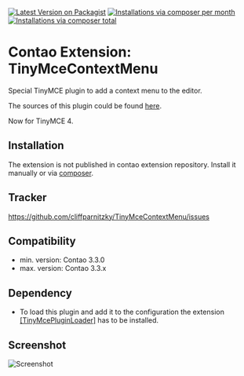 [![Latest Version on Packagist](http://img.shields.io/packagist/v/cliffparnitzky/tiny-mce-context-menu.svg?style=flat)](https://packagist.org/packages/cliffparnitzky/tiny-mce-context-menu)
[![Installations via composer per month](http://img.shields.io/packagist/dm/cliffparnitzky/tiny-mce-context-menu.svg?style=flat)](https://packagist.org/packages/cliffparnitzky/tiny-mce-context-menu)
[![Installations via composer total](http://img.shields.io/packagist/dt/cliffparnitzky/tiny-mce-context-menu.svg?style=flat)](https://packagist.org/packages/cliffparnitzky/tiny-mce-context-menu)

Contao Extension: TinyMceContextMenu
====================================

Special TinyMCE plugin to add a context menu to the editor.

The sources of this plugin could be found [here](http://www.tinymce.com/wiki.php/Plugin:contextmenu).

Now for TinyMCE 4.


Installation
------------

The extension is not published in contao extension repository.
Install it manually or via [composer](https://packagist.org/packages/cliffparnitzky/tiny-mce-context-menu).


Tracker
-------

https://github.com/cliffparnitzky/TinyMceContextMenu/issues


Compatibility
-------------

- min. version: Contao 3.3.0
- max. version: Contao 3.3.x


Dependency
----------

- To load this plugin and add it to the configuration the extension [[TinyMcePluginLoader]](https://github.com/cliffparnitzky/TinyMcePluginLoader) has to be installed.


Screenshot
----------

![Screenshot](https://raw.github.com/cliffparnitzky/TinyMceContextMenu/tinymce4/screenshot.jpg)